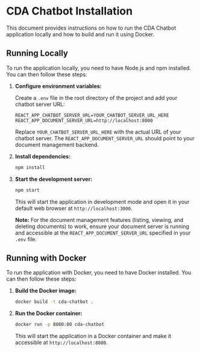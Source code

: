 # CDA Chatbot Installation

This document provides instructions on how to run the CDA Chatbot application locally and how to build and run it using Docker.

## Running Locally

To run the application locally, you need to have Node.js and npm installed. You can then follow these steps:

1. **Configure environment variables:**

   Create a `.env` file in the root directory of the project and add your chatbot server URL:

   ```
   REACT_APP_CHATBOT_SERVER_URL=YOUR_CHATBOT_SERVER_URL_HERE
   REACT_APP_DOCUMENT_SERVER_URL=http://localhost:8000
   ```

   Replace `YOUR_CHATBOT_SERVER_URL_HERE` with the actual URL of your chatbot server. The `REACT_APP_DOCUMENT_SERVER_URL` should point to your document management backend.

2. **Install dependencies:**

   ```bash
   npm install
   ```

3. **Start the development server:**

   ```bash
   npm start
   ```

   This will start the application in development mode and open it in your default web browser at `http://localhost:3000`.

   **Note:** For the document management features (listing, viewing, and deleting documents) to work, ensure your document server is running and accessible at the `REACT_APP_DOCUMENT_SERVER_URL` specified in your `.env` file.

## Running with Docker

To run the application with Docker, you need to have Docker installed. You can then follow these steps:

1. **Build the Docker image:**

   ```bash
   docker build -t cda-chatbot .
   ```

2. **Run the Docker container:**

   ```bash
   docker run -p 8080:80 cda-chatbot
   ```

   This will start the application in a Docker container and make it accessible at `http://localhost:8080`.
